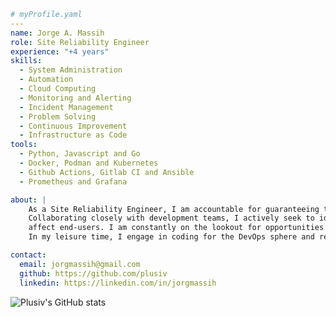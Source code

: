 ```yaml
# myProfile.yaml
---
name: Jorge A. Massih
role: Site Reliability Engineer
experience: "+4 years"
skills:
  - System Administration
  - Automation
  - Cloud Computing
  - Monitoring and Alerting
  - Incident Management
  - Problem Solving
  - Continuous Improvement
  - Infrastructure as Code
tools:
  - Python, Javascript and Go
  - Docker, Podman and Kubernetes
  - Github Actions, Gitlab CI and Ansible
  - Prometheus and Grafana

about: | 
    As a Site Reliability Engineer, I am accountable for guaranteeing the accessibility, and performance of systems.
    Collaborating closely with development teams, I actively seek to identify and address any issues before they can 
    affect end-users. I am constantly on the lookout for opportunities to optimize infrastructure and refine processes.
    In my leisure time, I engage in coding for the DevOps sphere and remain curious about emerging technologies and tools.

contact:
  email: jorgmassih@gmail.com
  github: https://github.com/plusiv
  linkedin: https://linkedin.com/in/jorgmassih
```


![Plusiv's GitHub stats](https://github-readme-stats.vercel.app/api?username=plusiv&count_private=true&show_icons=true&theme=github_dark)

<!---
plusiv/plusiv is a ✨ special ✨ repository because its `README.md` (this file) appears on your GitHub profile.
You can click the Preview link to take a look at your changes.
--->
